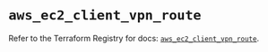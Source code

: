 # `aws_ec2_client_vpn_route`

Refer to the Terraform Registry for docs: [`aws_ec2_client_vpn_route`](https://registry.terraform.io/providers/hashicorp/aws/6.6.0/docs/resources/ec2_client_vpn_route).
